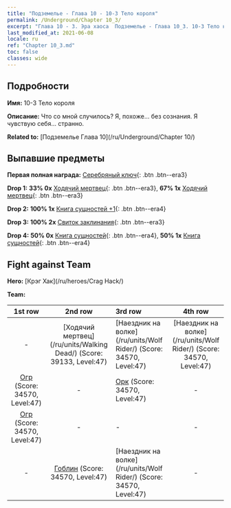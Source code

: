 ```yaml
---
title: "Подземелье - Глава 10 - 10-3 Тело короля"
permalink: /Underground/Chapter 10_3/
excerpt: "Глава 10 - 3. Эра хаоса  Подземелье - Глава 10_3. 10-3 Тело короля"
last_modified_at: 2021-06-08
locale: ru
ref: "Chapter 10_3.md"
toc: false
classes: wide
---
```


## Подробности

 **Имя:** 10-3 Тело короля

 **Описание:** Что со мной случилось? Я, похоже... без сознания. Я чувствую себя... странно.

 **Related to:** [Подземелье Глава 10](/ru/Underground/Chapter 10/)

## Выпавшие предметы

 **Первая полная награда:** [Серебряный ключ](/ItemsRU/con_693/){: .btn .btn--era3}

 **Drop 1:** **33% 0x** [Ходячий мертвец](/ItemsRU/unt_209/){: .btn .btn--era3}, **67% 1x** [Ходячий мертвец](/ItemsRU/unt_209/){: .btn .btn--era3}

 **Drop 2:** **100% 1x** [Книга сущностей +1](/ItemsRU/mat_46/){: .btn .btn--era4}

 **Drop 3:** **100% 2x** [Свиток заклинания](/ItemsRU/con_694/){: .btn .btn--era3}

 **Drop 4:** **50% 0x** [Книга сущностей](/ItemsRU/mat_39/){: .btn .btn--era4}, **50% 1x** [Книга сущностей](/ItemsRU/mat_39/){: .btn .btn--era4}


## Fight against Team
 **Hero:** [Крэг Хак](/ru/heroes/Crag Hack/)

 **Team:**


  | 1st row | 2nd row | 3rd row | 4th row |
  |:----:|:----:|:----|:----:|
  | - | [Ходячий мертвец](/ru/units/Walking Dead/) (Score: 39133, Level:47)  | [Наездник на волке](/ru/units/Wolf Rider/) (Score: 34570, Level:47)  | [Наездник на волке](/ru/units/Wolf Rider/) (Score: 34570, Level:47)  |
  | [Огр](/ru/units/Ogre/) (Score: 34570, Level:47)  | - | [Орк](/ru/units/Orc/) (Score: 34570, Level:47)  | - |
  | [Огр](/ru/units/Ogre/) (Score: 34570, Level:47)  | - | - | - |
  | - | [Гоблин](/ru/units/Goblin/) (Score: 34570, Level:47)  | [Наездник на волке](/ru/units/Wolf Rider/) (Score: 34570, Level:47)  | - |


